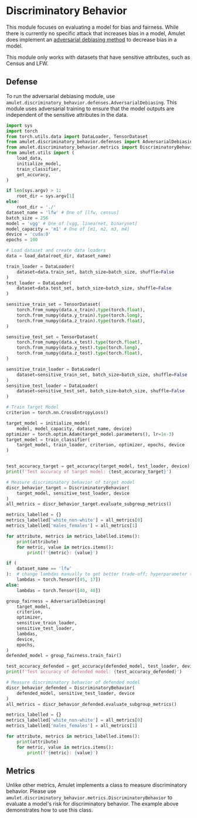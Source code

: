 # Discriminatory Behavior
This module focuses on evaluating a model for bias and fairness.
While there is currently no specific attack that increases bias in a model, Amulet does implement an [adversarial debiasing method](https://xebia.com/blog/towards-fairness-in-ml-with-adversarial-networks/) to decrease bias in a model.

This module only works with datasets that have sensitive attributes, such as Census and LFW.

## Defense
To run the adversarial debiasing module, use `amulet.discriminatory_behavior.defenses.AdversarialDebiasing`. This module uses adversarial training to ensure that the model outputs are independent of the sensitive attributes in the data.
```python
import sys
import torch
from torch.utils.data import DataLoader, TensorDataset
from amulet.discriminatory_behavior.defenses import AdversarialDebiasing
from amulet.discriminatory_behavior.metrics import DiscriminatoryBehavior
from amulet.utils import (
    load_data,
    initialize_model,
    train_classifier,
    get_accuracy,
)

if len(sys.argv) > 1:
    root_dir = sys.argv[1]
else:
    root_dir = './'
dataset_name = 'lfw' # One of [lfw, census]
batch_size = 256
model = 'vgg' # One of [vgg, linearnet, binarynet]
model_capacity = 'm1' # One of [m1, m2, m3, m4]
device = 'cuda:0'
epochs = 100

# Load dataset and create data loaders
data = load_data(root_dir, dataset_name)

train_loader = DataLoader(
    dataset=data.train_set, batch_size=batch_size, shuffle=False
)
test_loader = DataLoader(
    dataset=data.test_set, batch_size=batch_size, shuffle=False
)

sensitive_train_set = TensorDataset(
    torch.from_numpy(data.x_train).type(torch.float),
    torch.from_numpy(data.y_train).type(torch.long),
    torch.from_numpy(data.z_train).type(torch.float),
)

sensitive_test_set = TensorDataset(
    torch.from_numpy(data.x_test).type(torch.float),
    torch.from_numpy(data.y_test).type(torch.long),
    torch.from_numpy(data.z_test).type(torch.float),
)

sensitive_train_loader = DataLoader(
    dataset=sensitive_train_set, batch_size=batch_size, shuffle=False
)
sensitive_test_loader = DataLoader(
    dataset=sensitive_test_set, batch_size=batch_size, shuffle=False
)

# Train Target Model
criterion = torch.nn.CrossEntropyLoss()

target_model = initialize_model(
    model, model_capacity, dataset_name, device)
optimizer = torch.optim.Adam(target_model.parameters(), lr=1e-3)
target_model = train_classifier(
    target_model, train_loader, criterion, optimizer, epochs, device
)


test_accuracy_target = get_accuracy(target_model, test_loader, device)
print(f'Test accuracy of target model: {test_accuracy_target}')

# Measure discriminatory behavior of target model
discr_behavior_target = DiscriminatoryBehavior(
    target_model, sensitive_test_loader, device
)
all_metrics = discr_behavior_target.evaluate_subgroup_metrics()

metrics_labelled = {}
metrics_labelled['white_non-white'] = all_metrics[0]
metrics_labelled['males_females'] = all_metrics[1]

for attribute, metrics in metrics_labelled.items():
    print(attribute)
    for metric, value in metrics.items():
        print(f'{metric}: {value}')

if (
    dataset_name == 'lfw'
):  # change lambdas manually to get better trade-off; hyperparameter tuning is hard in this
    lambdas = torch.Tensor([45, 17])
else:
    lambdas = torch.Tensor([40, 40])

group_fairness = AdversarialDebiasing(
    target_model,
    criterion,
    optimizer,
    sensitive_train_loader,
    sensitive_test_loader,
    lambdas,
    device,
    epochs,
)
defended_model = group_fairness.train_fair()

test_accuracy_defended = get_accuracy(defended_model, test_loader, device)
print(f'Test accuracy of defended model: {test_accuracy_defended}')

# Measure discriminatory behavior of defended model
discr_behavior_defended = DiscriminatoryBehavior(
    defended_model, sensitive_test_loader, device
)
all_metrics = discr_behavior_defended.evaluate_subgroup_metrics()

metrics_labelled = {}
metrics_labelled['white_non-white'] = all_metrics[0]
metrics_labelled['males_females'] = all_metrics[1]

for attribute, metrics in metrics_labelled.items():
    print(attribute)
    for metric, value in metrics.items():
        print(f'{metric}: {value}')

```

## Metrics
Unlike other metrics, Amulet implements a class to measure discriminatory behavior.
Please use `amulet.discriminatory_behavior.metrics.DiscriminatoryBehavior` to evaluate a model's risk for discriminatory behavior.
The example above demonstrates how to use this class.
